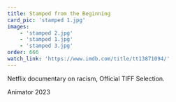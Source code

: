 ```yaml
---
title: Stamped from the Beginning
card_pic: 'stamped 1.jpg'
images:
    - 'stamped 2.jpg'
    - 'stamped 1.jpg'
    - 'stamped 3.jpg'
order: 666
watch_link: 'https://www.imdb.com/title/tt13871094/'
---
```


Netflix documentary on racism, Official TIFF Selection.

Animator 2023
